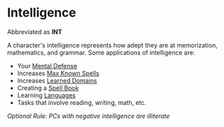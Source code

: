 # Intelligence

Abbreviated as **INT**

A character's intelligence represents how adept they are at memorization, mathematics, and grammar. Some applications of intelligence are:

- Your [Mental Defense](../Derived%20Statistics/Mental%20Defense.md)
- Increases [Max Known Spells](../../Magic/Spellcasting/Spell%20Learning/Known%20Spells.md#Max%20Known%20Spells)
- Increases [Learned Domains](../../Magic/Spellcasting/Spell%20Learning/Learned%20Domains.md)
- Creating a [Spell Book](../../Magic/Spellcasting/Spell%20Learning/Spell%20Book.md)
- Learning [Languages](../Ancenstries/The%20People%20of%20Mithrinia/Languages/Languages.md)
- Tasks that involve reading, writing, math, etc.

*Optional Rule: PCs with negative intelligence are illiterate*

